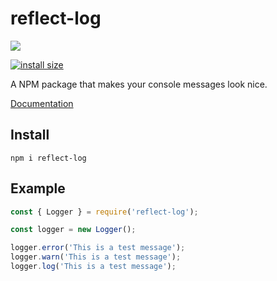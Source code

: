 # reflect-log

![](https://i.imgur.com/m0o5wIk.png)

[![install size](https://packagephobia.now.sh/badge?p=reflect-log)](https://packagephobia.now.sh/result?p=reflect-log)

A NPM package that makes your console messages look nice.

[Documentation](https://ethamitc.github.io/reflect-log/)

## Install

`npm i reflect-log`

## Example

```js
const { Logger } = require('reflect-log');

const logger = new Logger();

logger.error('This is a test message');
logger.warn('This is a test message');
logger.log('This is a test message');
```
